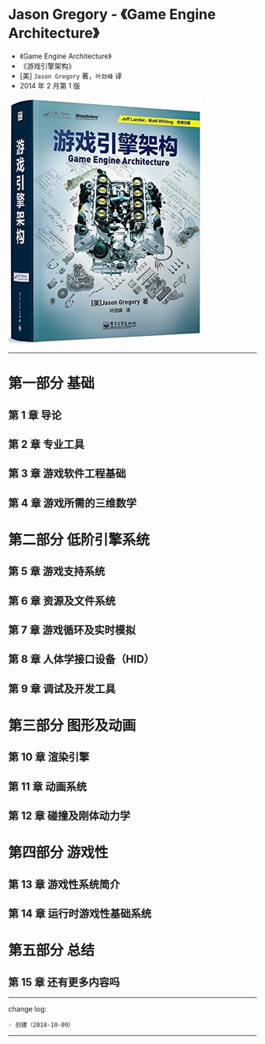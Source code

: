 # Jason Gregory - 《Game Engine Architecture》

* 《Game Engine Architecture》
* 《游戏引擎架构》
* [美] `Jason Gregory` 著，`叶劲峰` 译
* 2014 年 2 月第 1 版

![](media/15390518807384.jpg)

-------

# 第一部分 基础

## 第 1 章 导论

## 第 2 章 专业工具

## 第 3 章 游戏软件工程基础

## 第 4 章 游戏所需的三维数学

# 第二部分 低阶引擎系统

## 第 5 章 游戏支持系统

## 第 6 章 资源及文件系统

## 第 7 章 游戏循环及实时模拟

## 第 8 章 人体学接口设备（HID）

## 第 9 章 调试及开发工具

# 第三部分 图形及动画

## 第 10 章 渲染引擎

## 第 11 章 动画系统

## 第 12 章 碰撞及刚体动力学

# 第四部分 游戏性

## 第 13 章 游戏性系统简介

## 第 14 章 运行时游戏性基础系统

# 第五部分 总结

## 第 15 章 还有更多内容吗

---

change log: 

	- 创建（2018-10-09）

---

